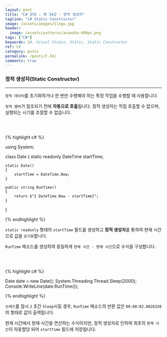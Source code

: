 ```yaml
---
layout: post
title: "C# 강좌 : 제 34강 - 정적 생성자"
tagline: "C# Static Constructor"
image: /assets/images/Clogo.jpg
header:
  image: /assets/patterns/asanoha-400px.png
tags: ["C#"]
keywords: C#, Visual Studio, Static, Static Constructor
ref: C#
category: posts
permalink: /posts/C-34/
comments: true
---
```


### 정적 생성자(Static Constructor) ###
----------

`정적 데이터`를 초기화하거나 한 번만 수행해야 하는 특정 작업을 수행할 때 사용합니다.

`정적 멤버`가 참조되기 전에 **자동으로 호출**됩니다. 정적 생성자는 직접 호출할 수 없으며, 실행되는 시기를 조절할 수 없습니다.

<br>
<br>

{% highlight c# %}

using System;

class Date
{
    static readonly DateTime startTime;

    static Date()
    {
        startTime = DateTime.Now;
    }

    public string RunTime()
    {
        return $"{ DateTime.Now - startTime}";
    }
}

{% endhighlight %}

`static readonly` 형태의 `startTime` 필드를 생성하고 **정적 생성자**를 통하여 현재 시간으로 값을 `초기화`합니다.

`RunTime` 메소드를 생성하여 동일하게 `현재 시간 - 현재 시간`으로 수식을 구성합니다.

<br>
<br>

{% highlight c# %}

Date date = new Date();
System.Threading.Thread.Sleep(2000);
Console.WriteLine(date.RunTime());

{% endhighlight %}

`쓰레드`를 잠시 `2` 초간 `Sleep`시킬 경우, `RunTime` 메소드의 반환 값은 `00:00:02.0028330` 의 형태로 값이 출력됩니다.

현재 시간에서 현재 시간을 연산하는 수식이지만, 정적 생성자로 인하여 최초의 `현재 시간`이 자동할당 되어 `startTime` 필드에 저장됩니다.




